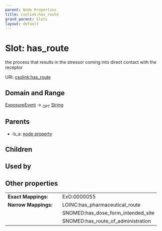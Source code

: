 ```yaml
---
parent: Node Properties
title: csolink:has_route
grand_parent: Slots
layout: default
---
```


# Slot: has_route


the process that results in the stressor coming into direct contact with the receptor

URI: [csolink:has_route](https://w3id.org/csolink/vocab/has_route)

## Domain and Range

[ExposureEvent](ExposureEvent.md) ->  <sub>OPT</sub> [String](types/String.md)

## Parents

 *  is_a: [node property](node_property.md)

## Children


## Used by


## Other properties

|  |  |  |
| --- | --- | --- |
| **Exact Mappings:** | | ExO:0000055 |
| **Narrow Mappings:** | | LOINC:has_pharmaceutical_route |
|  | | SNOMED:has_dose_form_intended_site |
|  | | SNOMED:has_route_of_administration |

